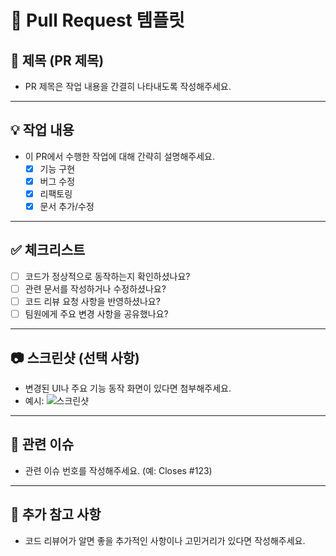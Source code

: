 # 📝 Pull Request 템플릿

## 📌 제목 (PR 제목)
- PR 제목은 작업 내용을 간결히 나타내도록 작성해주세요.

---

## 💡 작업 내용
- 이 PR에서 수행한 작업에 대해 간략히 설명해주세요.
  - [x] 기능 구현
  - [x] 버그 수정
  - [x] 리팩토링
  - [x] 문서 추가/수정

---

## ✅ 체크리스트
- [ ] 코드가 정상적으로 동작하는지 확인하셨나요?
- [ ] 관련 문서를 작성하거나 수정하셨나요?
- [ ] 코드 리뷰 요청 사항을 반영하셨나요?
- [ ] 팀원에게 주요 변경 사항을 공유했나요?

---

## 📷 스크린샷 (선택 사항)
- 변경된 UI나 주요 기능 동작 화면이 있다면 첨부해주세요.
- 예시:
  ![스크린샷](https://via.placeholder.com/400x300.png)

---

## 🔗 관련 이슈
- 관련 이슈 번호를 작성해주세요. (예: Closes #123)

---

## 📄 추가 참고 사항
- 코드 리뷰어가 알면 좋을 추가적인 사항이나 고민거리가 있다면 작성해주세요.
